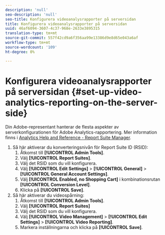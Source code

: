 ```yaml
---
description: 'null'
seo-description: 'null'
seo-title: Konfigurera videoanalysrapporter på serversidan
title: Konfigurera videoanalysrapporter på serversidan
uuid: 46af6094-3607-4c37-968e-2633e3895315
translation-type: tm+mt
source-git-commit: 557f42cd9a6f356aa99e13386d9e8d65e043a6af
workflow-type: tm+mt
source-wordcount: '109'
ht-degree: 0%

---
```



# Konfigurera videoanalysrapporter på serversidan {#set-up-video-analytics-reporting-on-the-server-side}

Din Adobe-representant hanterar de flesta aspekter av serverkonfigurationen för Adobe Analytics-rapportering. Mer information finns i [Analytics Help and Reference - Report Suite Manager](https://microsite.omniture.com/t2/help/en_US/reference/#Report_Suite_Manager).
1. Så här aktiverar du konverteringsnivån för Report Suite ID (RSID):
   1. Åtkomst till **[!UICONTROL Admin Tools]**.
   1. Välj **[!UICONTROL Report Suites]**.
   1. Välj det RSID som du vill konfigurera.
   1. Välj **[!UICONTROL Edit Settings]** > **[!UICONTROL General]** > **[!UICONTROL General Account Settings]**.
   1. Välj **[!UICONTROL Enabled, no Shopping Cart]** i kombinationsrutan **[!UICONTROL Conversion Level]**.
   1. Klicka på **[!UICONTROL Save]**.
1. Så här aktiverar du videospårning:
   1. Åtkomst till **[!UICONTROL Admin Tools]**.
   1. Välj **[!UICONTROL Report Suites]**
   1. Välj det RSID som du vill konfigurera.
   1. Välj **[!UICONTROL Video Management]** > **[!UICONTROL Edit Settings]** > **[!UICONTROL Video Reporting]**.
   1. Markera inställningarna och klicka på **[!UICONTROL Save]**.